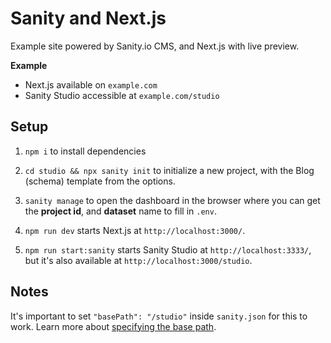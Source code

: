# Sanity and Next.js

Example site powered by Sanity.io CMS, and Next.js with live preview.

**Example**

- Next.js available on `example.com`
- Sanity Studio accessible at `example.com/studio`

## Setup

1. `npm i` to install dependencies

1. `cd studio && npx sanity init` to initialize a new project, with the Blog (schema) template from the options.

1. `sanity manage` to open the dashboard in the browser where you can get the **project id**, and **dataset** name to fill in `.env`.

1. `npm run dev` starts Next.js at `http://localhost:3000/`.

1. `npm run start:sanity` starts Sanity Studio at `http://localhost:3333/`, but it's also available at `http://localhost:3000/studio`.

## Notes

It's important to set `"basePath": "/studio"` inside `sanity.json` for this to work. Learn more about [specifying the base path](https://www.sanity.io/docs/deployment#specifying-the-base-path-8a64d8e48697).
